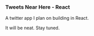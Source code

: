 ### Tweets Near Here - React

A twitter app I plan on building in React.

It will be neat. Stay tuned.